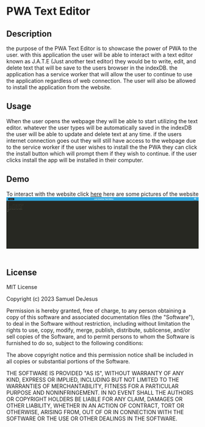 # PWA Text Editor

## Description
the purpose of the PWA Text Editor is to showcase the power of PWA to the user. with this application the user will be able to interact with a text editor known as J.A.T.E (Just another text editor) they would be to write, edit, and delete text that will be save to the users browser in the indexDB. the application has a service worker that will allow the user to continue to use the application regardless of web connection. The user will also be allowed to install the application from the website.

## Usage
When the user opens the webpage they will be able to start utilizing the text editor. whatever the user types will be automatically saved in the indexDB the user will be able to update and delete text at any time. if the users internet connection goes out they will still have access to the webpage due to the service worker if the user wishes to install the the PWA they can click the install button which will prompt them if they wish to continue. if the user clicks install the app will be installed in their computer.

## Demo 
To interact with the website click [here]()
here are some pictures of the website 
![webpage](./images/127.0.0.1_5500_Develop_client_dist_index.html.png)
![]()
![]()


## License

MIT License

Copyright (c) 2023 Samuel DeJesus

Permission is hereby granted, free of charge, to any person obtaining a copy of this software and associated documentation files (the "Software"), to deal in the Software without restriction, including without limitation the rights to use, copy, modify, merge, publish, distribute, sublicense, and/or sell copies of the Software, and to permit persons to whom the Software is furnished to do so, subject to the following conditions:

The above copyright notice and this permission notice shall be included in all copies or substantial portions of the Software.

THE SOFTWARE IS PROVIDED "AS IS", WITHOUT WARRANTY OF ANY KIND, EXPRESS OR IMPLIED, INCLUDING BUT NOT LIMITED TO THE WARRANTIES OF MERCHANTABILITY, FITNESS FOR A PARTICULAR PURPOSE AND NONINFRINGEMENT. IN NO EVENT SHALL THE AUTHORS OR COPYRIGHT HOLDERS BE LIABLE FOR ANY CLAIM, DAMAGES OR OTHER LIABILITY, WHETHER IN AN ACTION OF CONTRACT, TORT OR OTHERWISE, ARISING FROM, OUT OF OR IN CONNECTION WITH THE SOFTWARE OR THE USE OR OTHER DEALINGS IN THE SOFTWARE.


